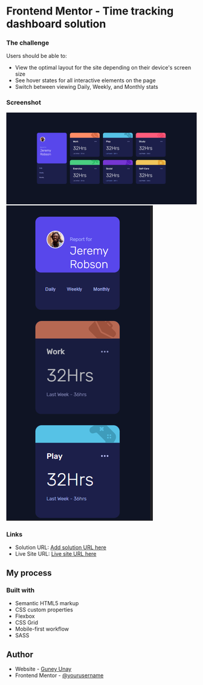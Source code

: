 # Frontend Mentor - Time tracking dashboard solution



### The challenge

Users should be able to:

- View the optimal layout for the site depending on their device's screen size
- See hover states for all interactive elements on the page
- Switch between viewing Daily, Weekly, and Monthly stats

### Screenshot

![Desktop](./screenshots/desktop.png)
![Mobile](./screenshots/mobile.png)


### Links

- Solution URL: [Add solution URL here](https://www.frontendmentor.io/solutions/time-tracking-dashboard-7pfrlT-c3_)
- Live Site URL: [Live site URL here](https://unaygney.github.io/timeTrackingDasboard/)

## My process

### Built with

- Semantic HTML5 markup
- CSS custom properties
- Flexbox
- CSS Grid
- Mobile-first workflow
- SASS


## Author

- Website - [Guney Unay](https://www.guneyunay.com)
- Frontend Mentor - [@yourusername](https://www.frontendmentor.io/profile/unaygney)

